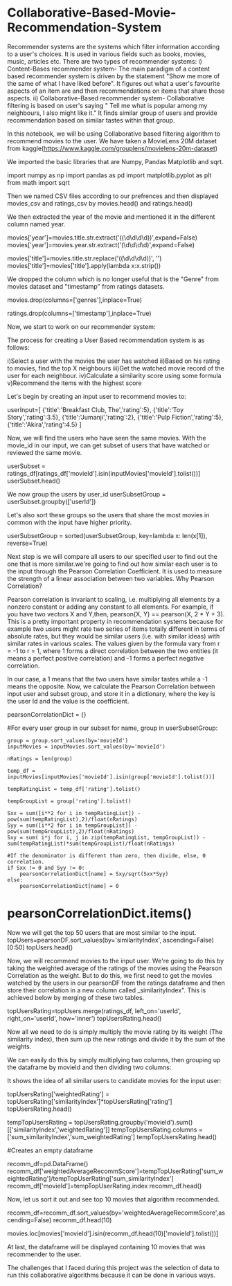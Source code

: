 # Collaborative-Based-Movie-Recommendation-System
Recommender systems are the systems which filter information according to a user's choices. It is used in various fields such as books, movies, music, articles etc.
There are two types of recommender systems:
i) Content-Bases recommender system- The main paradigm of a content based recommender system is driven by the statement "Show me more of the same of what I have liked before". It figures out what a user's favourite aspects of an item are and then recommendations on items that share those aspects.
ii) Collaborative-Based recommender system- Collaborative filtering is based on user's saying " Tell me what is popular among my neighbours, I also might like it." It finds similar group of users and provide recommendation based on similar tastes within that group.

In this notebook, we will be using Collaborative based filtering algorithm to recommend movies to the user.
We have taken a MovieLens 20M dataset from kaggle(https://www.kaggle.com/grouplens/movielens-20m-dataset)

We imported the basic libraries that are Numpy, Pandas Matplotlib and sqrt.

import numpy as np
import pandas as pd
import matplotlib.pyplot as plt
from math import sqrt

Then we named CSV files according to our prefrences and then displayed movies_csv and ratings_csv by movies.head() and ratings.head()

We then extracted the year of the movie and mentioned it in the different column named year.

movies['year']=movies.title.str.extract('(\(\d\d\d\d\))',expand=False)
movies['year']=movies.year.str.extract('(\d\d\d\d)',expand=False)

movies['title']=movies.title.str.replace('(\(\d\d\d\d\))', '')
movies['title']=movies['title'].apply(lambda x:x.strip())

We dropped the column which is no longer useful that is the "Genre" from movies dataset and "timestamp" from ratings datasets.

movies.drop(columns=['genres'],inplace=True)

ratings.drop(columns=['timestamp'],inplace=True)

Now, we start to work on our recommender system:

The process for creating a User Based recommendation system is as follows:

i)Select a user with the movies the user has watched
ii)Based on his rating to movies, find the top X neighbours
iii)Get the watched movie record of the user for each neighbour.
iv)Calculate a similarity score using some formula
v)Recommend the items with the highest score


Let's begin by creating an input user to recommend movies to:

userInput=[
    {'title':'Breakfast Club, The','rating':5},
    {'title':'Toy Story','rating':3.5},
    {'title':'Jumanji','rating':2},
    {'title':'Pulp Fiction','rating':5},
    {'title':'Akira','rating':4.5}
]

Now, we will find the users who have seen the same movies. With the movie_id in our input, we can get subset of users that have watched or reviewed the same movie.

userSubset = ratings_df[ratings_df['movieId'].isin(inputMovies['movieId'].tolist())]
userSubset.head()

We now group the users by user_id
userSubsetGroup = userSubset.groupby(['userId'])

Let's also sort these groups so the users that share the most movies in common with the input have higher priority.

userSubsetGroup = sorted(userSubsetGroup,  key=lambda x: len(x[1]), reverse=True)


Next step is we will compare all users to our specified user to find out the one that is more similar.we're going to find out how similar each user is to the input through the Pearson Correlation Coefficient. It is used to measure the strength of a linear association between two variables.
Why Pearson Correlation?

Pearson correlation is invariant to scaling, i.e. multiplying all elements by a nonzero constant or adding any constant to all elements. For example, if you have two vectors X and Y,then, pearson(X, Y) == pearson(X, 2 * Y + 3). This is a pretty important property in recommendation systems because for example two users might rate two series of items totally different in terms of absolute rates, but they would be similar users (i.e. with similar ideas) with similar rates in various scales.
The values given by the formula vary from r = -1 to r = 1, where 1 forms a direct correlation between the two entities (it means a perfect positive correlation) and -1 forms a perfect negative correlation.

In our case, a 1 means that the two users have similar tastes while a -1 means the opposite.
Now, we calculate the Pearson Correlation between input user and subset group, and store it in a dictionary, where the key is the user Id and the value is the coefficient.


pearsonCorrelationDict = {}

#For every user group in our subset
for name, group in userSubsetGroup:
   
    group = group.sort_values(by='movieId')
    inputMovies = inputMovies.sort_values(by='movieId')
 
    nRatings = len(group)
  
    temp_df = inputMovies[inputMovies['movieId'].isin(group['movieId'].tolist())]
   
    tempRatingList = temp_df['rating'].tolist()
   
    tempGroupList = group['rating'].tolist()

    Sxx = sum([i**2 for i in tempRatingList]) - pow(sum(tempRatingList),2)/float(nRatings)
    Syy = sum([i**2 for i in tempGroupList]) - pow(sum(tempGroupList),2)/float(nRatings)
    Sxy = sum( i*j for i, j in zip(tempRatingList, tempGroupList)) - sum(tempRatingList)*sum(tempGroupList)/float(nRatings)
    
    #If the denominator is different than zero, then divide, else, 0 correlation.
    if Sxx != 0 and Syy != 0:
        pearsonCorrelationDict[name] = Sxy/sqrt(Sxx*Syy)
    else:
        pearsonCorrelationDict[name] = 0
        
# pearsonCorrelationDict.items()

Now we will get the top 50 users that are most similar to the input.
topUsers=pearsonDF.sort_values(by='similarityIndex', ascending=False)[0:50]
topUsers.head()


Now, we will recommend movies to the input user.
We're going to do this by taking the weighted average of the ratings of the movies using the Pearson Correlation as the weight. But to do this, we first need to get the movies watched by the users in our pearsonDF from the ratings dataframe and then store their correlation in a new column called _similarityIndex". This is achieved below by merging of these two tables.

topUsersRating=topUsers.merge(ratings_df, left_on='userId', right_on='userId', how='inner')
topUsersRating.head()

Now all we need to do is simply multiply the movie rating by its weight (The similarity index), then sum up the new ratings and divide it by the sum of the weights.

We can easily do this by simply multiplying two columns, then grouping up the dataframe by movieId and then dividing two columns:

It shows the idea of all similar users to candidate movies for the input user:

topUsersRating['weightedRating'] = topUsersRating['similarityIndex']*topUsersRating['rating']
topUsersRating.head()

tempTopUsersRating = topUsersRating.groupby('movieId').sum()[['similarityIndex','weightedRating']]
tempTopUsersRating.columns = ['sum_similarityIndex','sum_weightedRating']
tempTopUsersRating.head()

#Creates an empty dataframe

recomm_df=pd.DataFrame()
recomm_df['weightedAverageRecommScore']=tempTopUserRating['sum_weightedRating']/tempTopUserRating['sum_similarityIndex']
recomm_df['movieId']=tempTopUserRating.index
recomm_df.head()

Now, let us sort it out and see top 10 movies that algorithm recommended.

recomm_df=recomm_df.sort_values(by='weightedAverageRecommScore',ascending=False)
recomm_df.head(10)

movies.loc[movies['movieId'].isin(recomm_df.head(10)['movieId'].tolist())]

At last, the dataframe will be displayed containing 10 movies that was recommender to the user.

The challenges that I faced during this project was the selection of data to run this collaborative algorithms because it can be done in various ways.

